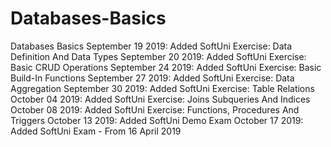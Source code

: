 # Databases-Basics
Databases Basics
September 19 2019: Added SoftUni Exercise: Data Definition And Data Types
September 20 2019: Added SoftUni Exercise: Basic CRUD Operations
September 24 2019: Added SoftUni Exercise: Basic Build-In Functions
September 27 2019: Added SoftUni Exercise: Data Aggregation
September 30 2019: Added SoftUni Exercise: Table Relations
October 04 2019: Added SoftUni Exercise: Joins Subqueries And Indices
October 08 2019: Added SoftUni Exercise: Functions, Procedures And Triggers
October 13 2019: Added SoftUni Demo Exam
October 17 2019: Added SoftUni Exam - From 16 April 2019
